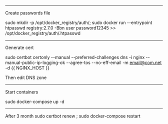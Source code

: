 --------------------------------------------------------------------------------
Create passwords file

sudo mkdir -p /opt/docker_registry/auth/; sudo docker run --entrypoint htpasswd registry:2.7.0 -Bbn user password12345 >> /opt/docker_registry/auth/.htpasswd

--------------------------------------------------------------------------------
Generate cert

sudo certbot certonly --manual --preferred-challenges dns -i nginx --manual-public-ip-logging-ok --agree-tos --no-eff-email -m email@com.net -d {{ NGINX_HOST }}

Then edit DNS zone

--------------------------------------------------------------------------------
Start containers

sudo docker-compose up -d

--------------------------------------------------------------------------------
After 3 month
sudo certbot renew ; sudo docker-compose restart
